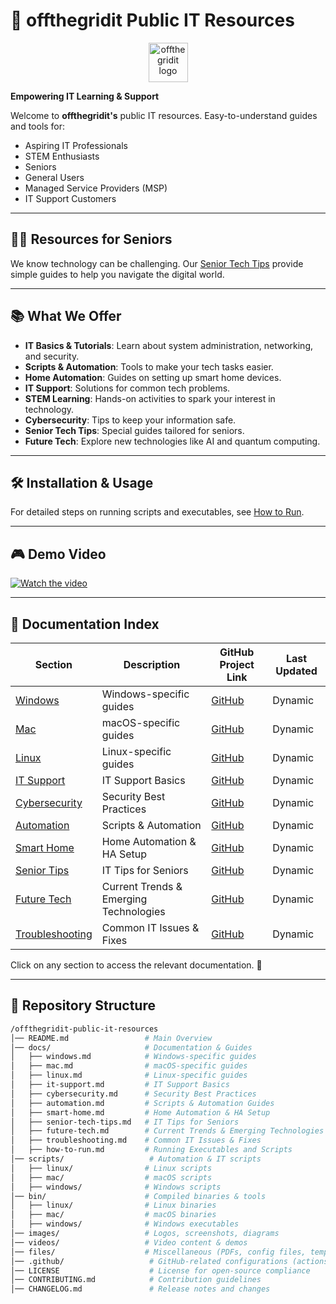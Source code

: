 # 🌟 offthegridit Public IT Resources

<p align="center">
  <img src="https://offthegridit.com/wp-content/uploads/2024/05/offthergridit-logo-tree1.jpg" alt="offthegridit logo" width="63">
</p>

**Empowering IT Learning & Support**

Welcome to **offthegridit's** public IT resources.  Easy-to-understand guides and tools for:

- Aspiring IT Professionals
- STEM Enthusiasts
- Seniors
- General Users
- Managed Service Providers (MSP)
- IT Support Customers

---

## 👵👴 Resources for Seniors

We know technology can be challenging. Our [Senior Tech Tips](docs/senior-tech-tips.md) provide simple guides to help you navigate the digital world.

---

## 📚 What We Offer

- **IT Basics & Tutorials**: Learn about system administration, networking, and security.
- **Scripts & Automation**: Tools to make your tech tasks easier.
- **Home Automation**: Guides on setting up smart home devices.
- **IT Support**: Solutions for common tech problems.
- **STEM Learning**: Hands-on activities to spark your interest in technology.
- **Cybersecurity**: Tips to keep your information safe.
- **Senior Tech Tips**: Special guides tailored for seniors.
- **Future Tech**: Explore new technologies like AI and quantum computing.

---

## 🛠 Installation & Usage


For detailed steps on running scripts and executables, see [How to Run](docs/how-to-run.md).

---

## 🎮 Demo Video

[![Watch the video](https://img.youtube.com/vi/reAXSyYBFM4/maxresdefault.jpg)](https://www.youtube.com/watch?v=reAXSyYBFM4)

---

## 📂 Documentation Index

| Section                       | Description                                     | GitHub Project Link | Last Updated |
|--------------------------------|-------------------------------------------------|----------------------|--------------|
| [Windows](docs/windows.md)    | Windows-specific guides                         | [GitHub](https://github.com/michaelbolanos/offthegridit-core/tree/main/docs/windows) | Dynamic |
| [Mac](docs/mac.md)            | macOS-specific guides                           | [GitHub](https://github.com/michaelbolanos/offthegridit-core/tree/main/docs/mac) | Dynamic |
| [Linux](docs/linux.md)        | Linux-specific guides                           | [GitHub](https://github.com/michaelbolanos/offthegridit-core/tree/main/docs/linux) | Dynamic |
| [IT Support](docs/it-support.md) | IT Support Basics                          | [GitHub](https://github.com/michaelbolanos/offthegridit-core/tree/main/docs/it-support) | Dynamic |
| [Cybersecurity](docs/cybersecurity.md) | Security Best Practices              | [GitHub](https://github.com/michaelbolanos/offthegridit-core/tree/main/docs/cybersecurity) | Dynamic |
| [Automation](docs/automation.md) | Scripts & Automation                     | [GitHub](https://github.com/michaelbolanos/offthegridit-core/tree/main/docs/automation) | Dynamic |
| [Smart Home](docs/smart-home.md) | Home Automation & HA Setup               | [GitHub](https://github.com/michaelbolanos/offthegridit-core/tree/main/docs/smart-home) | Dynamic |
| [Senior Tips](docs/senior-tech-tips.md) | IT Tips for Seniors                   | [GitHub](https://github.com/michaelbolanos/offthegridit-core/tree/main/docs/senior-tech-tips) | Dynamic |
| [Future Tech](docs/future-tech.md) | Current Trends & Emerging Technologies  | [GitHub](https://github.com/michaelbolanos/offthegridit-core/tree/main/docs/future-tech) | Dynamic |
| [Troubleshooting](docs/troubleshooting.md) | Common IT Issues & Fixes         | [GitHub](https://github.com/michaelbolanos/offthegridit-core/tree/main/docs/troubleshooting) | Dynamic |

Click on any section to access the relevant documentation. 🚀

---

## 📂 Repository Structure

```bash
/offthegridit-public-it-resources
│── README.md                 # Main Overview
│── docs/                     # Documentation & Guides
│   ├── windows.md            # Windows-specific guides
│   ├── mac.md                # macOS-specific guides
│   ├── linux.md              # Linux-specific guides
│   ├── it-support.md         # IT Support Basics
│   ├── cybersecurity.md      # Security Best Practices
│   ├── automation.md         # Scripts & Automation Guides
│   ├── smart-home.md         # Home Automation & HA Setup
│   ├── senior-tech-tips.md   # IT Tips for Seniors
│   ├── future-tech.md        # Current Trends & Emerging Technologies
│   ├── troubleshooting.md    # Common IT Issues & Fixes
│   ├── how-to-run.md         # Running Executables and Scripts
│── scripts/                   # Automation & IT scripts
│   ├── linux/                # Linux scripts
│   ├── mac/                  # macOS scripts
│   ├── windows/              # Windows scripts
│── bin/                      # Compiled binaries & tools
│   ├── linux/                # Linux binaries
│   ├── mac/                  # macOS binaries
│   ├── windows/              # Windows executables
│── images/                   # Logos, screenshots, diagrams
│── videos/                   # Video content & demos
│── files/                    # Miscellaneous (PDFs, config files, templates)
│── .github/                   # GitHub-related configurations (actions, workflows)
│── LICENSE                    # License for open-source compliance
│── CONTRIBUTING.md            # Contribution guidelines
│── CHANGELOG.md               # Release notes and changes
```

